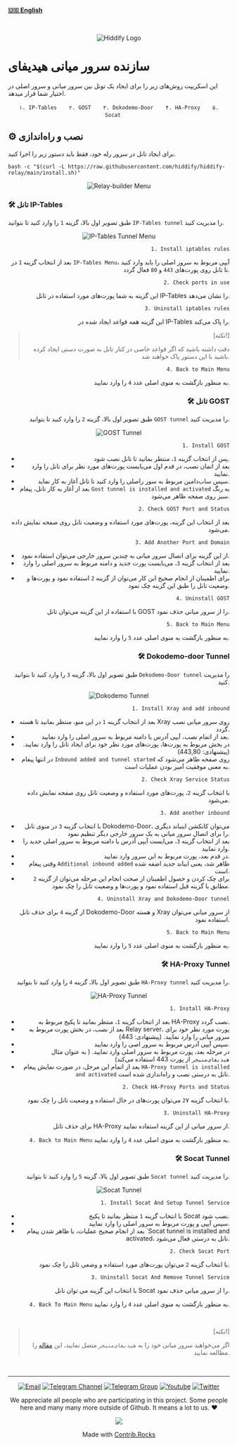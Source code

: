<base target="_blank">

<div dir="ltr" >



[**🇺🇸 English**](README.md)
</div>
<br>
<div align=center markdown="1">
 

![Hiddify Logo](https://user-images.githubusercontent.com/125398461/227777845-a4d0f86b-faa2-4f2b-a410-4aa5f68bfe19.png)

</div>

<div dir="ltr">
 <base target="_blank">


# سازنده سرور میانی هیدیفای
این اسکریپت روش‌های زیر را برای ایجاد یک تونل بین سرور میانی و سرور اصلی در اختیار شما قرار میدهد.
<div align=center>
 
`۱. IP-Tables`&nbsp;&nbsp;&nbsp;&nbsp;&nbsp;&nbsp;&nbsp;`۲. GOST`&nbsp;&nbsp;&nbsp;&nbsp;&nbsp;&nbsp;&nbsp;`۳. Dokodemo-Door`&nbsp;&nbsp;&nbsp;&nbsp;&nbsp;&nbsp;&nbsp;`۴. HA-Proxy`&nbsp;&nbsp;&nbsp;&nbsp;&nbsp;&nbsp;&nbsp;`۵. Socat`&nbsp;&nbsp;&nbsp;&nbsp;&nbsp;&nbsp;&nbsp;
</div>

## ⚙️ نصب و راه‌اندازی
برای ایجاد تانل در سرور رله خود، فقط باید دستور زیر را اجرا کنید.

```
bash -c "$(curl -L https://raw.githubusercontent.com/hiddify/hiddify-relay/main/install.sh)"
```
<div align=center>

 <img src="https://github.com/hiddify/hiddify-relay/assets/125398461/3772cf2d-2898-497e-a3de-b72ac814d087" alt="Relay-builder Menu" />
</div>

### 🛠️ تانل IP-Tables 
طبق تصویر اول بالا، گزینه `1` را وارد کنید تا بتوانید `IP-Tables tunnel` را مدیریت کنید.

<div align=center>

![IP-Tables Tunnel Menu](https://github.com/hiddify/hiddify-relay/assets/125398461/da9b8dd7-8cb8-4ad6-963a-80d790f26d1a)

</div>
<div align="right">
 
`1. Install iptables rules`

بعد از انتخاب گزینه `1` در `IP-Tables Menu`، آیپی مربوط به سرور اصلی را باید وارد کنید تا تانل روی پورت‌های `443` و `80` فعال گردد.

`2. Check ports in use`

این گزینه به شما پورت‌های مورد استفاده در تانل IP-Tables را نشان می‌دهد.

`3. Uninstall iptables rules`

این گزینه همه قواعد ایجاد شده در IP-Tables را پاک می‌کند.

> [نکته!]
> 
> دقت داشته باشید که اگر قواعد خاصی در کنار تانل به صورت دستی ایجاد کرده باشید با این دستور پاک خواهند شد.

`4. Back to Main Menu`

به منظور بازگشت به منوی اصلی عدد `4` را وارد نمایید.


### 🛠️ تانل GOST
طبق تصویر اول بالا، گزینه `2` را وارد کنید تا بتوانید `GOST tunnel` را مدیریت کنید.

<div align=center>
 
![GOST Tunnel](https://github.com/hiddify/hiddify-relay/assets/125398461/fe813676-52e6-451f-8d78-22ebdfe2753e)

</div>

`1. Install GOST`

- پس از انتخاب گزینه `1`، منتظر بمانید تا تانل نصب شود.
- بعد از اتمان نصب، در قدم اول می‌بایست پورت‌های مورد نظر برای تانل را وارد نمایید.
- سپس ساب‌دامین مربوط به سور راصلی را وارد کنید تا تانل آغاز به کار نماید.
- بعد از آغاز به کار تانل، پیغام `Gost tunnel is installed and activated` به رنگ سبز روی صفحه ظاهر می‌شود.


`2. Check GOST Port and Status`

بعد از انتخاب این گزینه، پورت‌های مورد استفاده و وضعیت تانل روی صفحه نمایش داده می‌شود.

`3. Add Another Port and Domain`
- از این گزینه برای اتصال سرور میانی به چندین سرور خارجی می‌توان استفاده نمود.
- بعد از انتخاب گزینه `3`، می‌بایست پورت جدید و دامنه مربوط به سرور اصلی را وارد نمایید.
- برای اطمینان از انجام صحیح این کار می‌توان از گزینه `2` استفاده نمود و پورت‌ها و وضعیت تانل را طبق این گزینه چک نمود.


`4. Uninstall GOST`

با استفاده از این گزینه می‌توان تانل GOST را از سرور میانی حذف نمود.

`5. Back to Main Menu`

به منظور بازگشت به منوی اصلی عدد `5` را وارد نمایید.



### 🛠️ Dokodemo-door Tunnel
طبق تصویر اول بالا، گزینه `3` را وارد کنید تا بتوانید `Dekodemo-Door tunnel` را مدیریت کنید.

<div align=center>
 
![Dokodemo Tunnel](https://github.com/hiddify/hiddify-relay/assets/125398461/287db74b-cb88-4976-826e-5fcf5de99bfe)

</div>

`1. Install Xray and add inbound`
- بعد از انتخاب گزینه `1` در این منو، منتظر بمانید تا هسته Xray روی سرور میانی نصب گردد.
- بعد از اتمام نصب، آیپی آدرس یا دامنه مربوط به سرور اصلی را وارد نمایید.
- در بخش مربوط به پورت‌ها، پورت‌های مورد نظر خود برای ایجاد تانل را وارد نمایید. (پیشنهادی: 443,80)
- در انتها پیغام `Inbound added and tunnel started` روی صفحه ظاهر می‌شود که به معنی موفقیت آمیز بودن عملیات است.


`2. Check Xray Service Status`

با انتخاب گزینه `2`، پورت‌های مورد استفاده و وضعیت تانل روی صفحه نمایش داده می‌شود.

`3. Add another inbound`
- با انتخاب گزینه `3` در منوی تانل Dokodemo-Door، می‌توان کانکشن اینباند دیگری را برای اتصال سرور میانی به یک سرور خارجی دیگر تنظیم نمود.
- بعد از انتخاب گزینه `3`، می‌ایست آیپی آدرس یا دامنه مربوط به سرور اصلی جدید را وارد نمایید.
- در قدم بعد، پورت مربوط به این سرور وارد نمایید.
- وقتی پیغام `Additional inbound added` ظاهر شد، یعنی ایباند جدید اضفه شده است.
- برای چک کردن و حصول اطمینان از صحت انجام این مرحله می‌توان از گزینه `2` مطابق با گزینه قبل استفاده نمود و پورت‌ها و وضعیت تانل را چک نمود.



`4. Uninstall Xray and Dokodemo-Door tunnel`

از گزینه `4` برای حذف تانل Dokodemo-Door و هسته Xray از سرور میانی می‌توان استفاده نمود.

`5. Back to Main Menu`

به منظور بازگشت به منوی اصلی عدد `5` را وارد نمایید.


### 🛠️ HA-Proxy Tunnel
طبق تصویر اول بالا، گزینه `4` را وارد کنید تا بتوانید `HA-Proxy tunnel` را مدیریت کنید.

<div align=center>

 ![HA-Proxy Tunnel](https://github.com/hiddify/hiddify-relay/assets/125398461/af49cad2-a3fb-4870-9cea-ad0c7b99305c)

</div>

`1. Install HA-Proxy`
- بعد از انتخاب گزینه `1`، منتظر بمانید تا پکیج مربوط به HA-Proxy نصب گردد.
- بعد از نصب، در بخش پورت مربوط به Relay server، پورت مورد نظر خود برای سرور میانی را وارد نمایید. (پیشنهادی: 443)
- سپس آیپی آدرس مربوط به سرور اصی را وارد نمایید.
- در مرحله بعد، پورت مربوط به سرور اصلی وارد نمایید. ( به عنوان مثال `هیدیفای‌منیجر` از پورت‌ 443 استفاده می‌کند)
- بعد از اتمام این مرحل، در صورت نمایش پیغام `HA-Proxy tunnel is installed and activated` تانل به درستی نصب و راه‌اندازی شده است.


`2. Check HA-Proxy Ports and Status`

با انتخاب گزینه `2`۷ می‌توان پورت‌های در حال استفاده و وضعیت تانل را چک نمود.



`3. Uninstall HA-Proxy`

برای حذف تانل HA-Proxy از سرور میانی از این گزینه استفاده نمایید.

`4. Back to Main Menu`
به منظور بازگشت به منوی اصلی عدد `4` را وارد نمایید.



### 🛠️ Socat Tunnel
طبق تصویر اول بالا، گزینه `5` را وارد کنید تا بتوانید `Socat tunnel` را مدیریت کنید.

<div align=center>

 ![Socat Tunnel](https://github.com/hiddify/hiddify-relay/assets/125398461/d0d55310-f06d-44f2-83df-9b698ee9d0fa)

</div>

`1. Install Socat And Setup Tunnel Service`

- با انتخاب گزینه `1` منتظر بمانید تا پکیج Socat نصب شود.
- سپس آیپی و پورت مربوط به سرور اصلی را وارد نمایید.
- بعد از انجام صحیح عملیات، با ظاهر شدن پیغام `Socat tunnel is installed and activated، تانل به درستی فعال می‌شود.

  
`2. Check Socat Port`

با انتخاب گزینه `2` می‌توان پورت‌های مورد استفاده و وضعی تانل را چک نمود.


`3. Uninstall Socat And Remove Tunnel Service`

با انتخاب این گزینه می توان تانل Socat را از سرور میانی حذف نمود.


`4. Back To Main Menu`
به منظور بازگشت به منوی اصلی عدد `4` را وارد نمایید.

<br>

> [نکته!]
> 
> اگر می‌خواهید سرور میانی خود را به `هیدیفای‌منیجر` متصل نمایید، این [مقاله](https://github.com/hiddify/Hiddify-Manager/wiki/%D9%86%D8%AD%D9%88%D9%87-%D8%A7%D9%81%D8%B2%D9%88%D8%AF%D9%86-%D8%B3%D8%B1%D9%88%D8%B1-%D9%85%DB%8C%D8%A7%D9%86%DB%8C-%D8%A8%D9%87-%D9%87%DB%8C%D8%AF%DB%8C%D9%81%D8%A7%DB%8C-%D9%85%D9%86%DB%8C%D8%AC%D8%B1) را مطالعه نمایید.


<div align=center>

<br>

***

[![Email](https://img.shields.io/badge/Email-contribute@hiddify.com-005FF9?style=flat-square&logo=mail.ru)](mailto:contribute@hiddify.com)
[![Telegram Channel](https://img.shields.io/endpoint?label=Channel&style=flat-square&url=https%3A%2F%2Ftg.sumanjay.workers.dev%2Fhiddify&color=blue)](https://telegram.dog/hiddify)
[![Telegram Group](https://img.shields.io/endpoint?color=neon&label=Support%20Group&style=flat-square&url=https%3A%2F%2Ftg.sumanjay.workers.dev%2Fhiddify_board)](https://telegram.dog/hiddify_board)
[![Youtube](https://img.shields.io/youtube/channel/views/UCxrmeMvVryNfB4XL35lXQNg?label=Youtube&style=flat-square&logo=youtube)](https://www.youtube.com/@hiddify)
[![Twitter](https://img.shields.io/twitter/follow/hiddify_com?color=%231DA1F2&logo=twitter&logoColor=1DA1F2&style=flat-square)](https://twitter.com/intent/follow?screen_name=hiddify_com)

</div>

<p align=center>
 We appreciate all people who are participating in this project. Some people here and many many more outside of Github. It means a lot to us. ♥
 </p>
 
<p align=center> 
<a href="https://github.com/hiddify/hiddify-relay/graphs/contributors">
  <img src="https://contrib.rocks/image?repo=hiddify/hiddify-relay" />
</a>
</p>
<p align=center>
 Made with <a rel="" target="_blank" href="https://contrib.rocks">Contrib.Rocks</a> 
</p>

